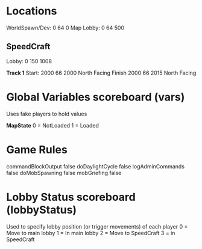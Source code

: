 Locations
=========
WorldSpawn/Dev:	0 64 0
Map Lobby:		0 64 500

SpeedCraft		
----------
Lobby: 0 150 1008

**Track 1**
Start: 2000 66 2000 North Facing
Finish 2000 66 2015 North Facing

Global Variables scoreboard (vars)
==================================
Uses fake players to hold values

**MapState**
0 = NotLoaded
1 = Loaded

Game Rules
==========
commandBlockOutput false
doDaylightCycle false
logAdminCommands false
doMobSpawning false
mobGriefing false

Lobby Status scoreboard (lobbyStatus)
=====================================
Used to specify lobby position (or trigger movements) of each player
0 = Move to main lobby
1 = In main lobby
2 = Move to SpeedCraft
3 = in SpeedCraft